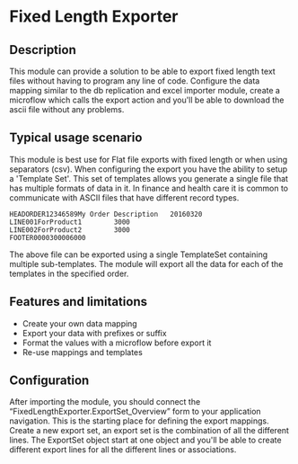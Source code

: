 # Fixed Length Exporter

## Description
This module can provide a solution to be able to export fixed length text files without having to program any line of code. Configure the data mapping similar to the db replication and excel importer module, create a microflow which calls the export action and you'll be able to download the ascii file without any problems.


## Typical usage scenario
This module is best use for Flat file exports with fixed length or when using separators (csv). When configuring the export you have the ability to setup a 'Template Set'. This set of templates allows you generate a single file that has multiple formats of data in it. In finance and health care it is common to communicate with ASCII files that have different record types. 

    HEADORDER12346589My Order Description   20160320
    LINE001ForProduct1        3000
    LINE002ForProduct2        3000
    FOOTER0000300006000

The above file can be exported using a single TemplateSet containing multiple sub-templates. The module will export all the data for each of the templates in the specified order. 
 
## Features and limitations
  - Create your own data mapping
  - Export your data with prefixes or suffix
  - Format the values with a microflow before export it
  - Re-use mappings and templates

## Configuration
After importing the module, you should connect the “FixedLengthExporter.ExportSet_Overview” form to your application navigation. This is the starting place for defining the export mappings. Create a new export set, an export set is the combination of all the different lines. The ExportSet object start at one object and you'll be able to create different export lines for all the different lines or associations.
